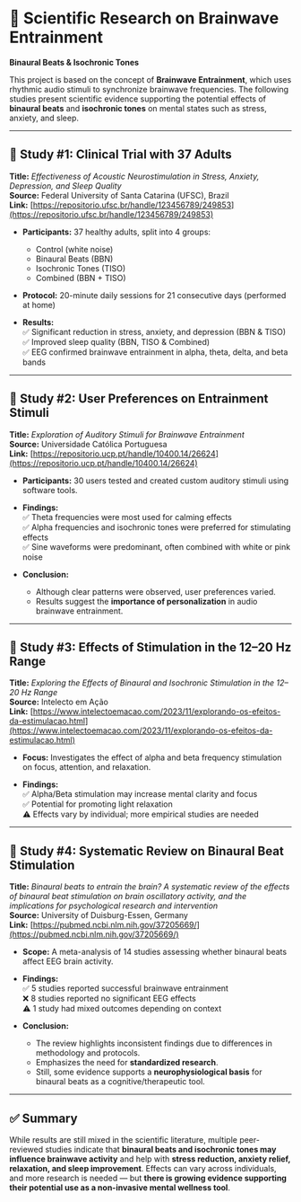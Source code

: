 # 🧠 Scientific Research on Brainwave Entrainment

**Binaural Beats & Isochronic Tones**

This project is based on the concept of **Brainwave Entrainment**, which uses rhythmic audio stimuli to synchronize brainwave frequencies. The following studies present scientific evidence supporting the potential effects of **binaural beats** and **isochronic tones** on mental states such as stress, anxiety, and sleep.

---

## 📘 Study #1: Clinical Trial with 37 Adults

**Title:** _Effectiveness of Acoustic Neurostimulation in Stress, Anxiety, Depression, and Sleep Quality_  
**Source:** Federal University of Santa Catarina (UFSC), Brazil  
**Link:** [https://repositorio.ufsc.br/handle/123456789/249853](https://repositorio.ufsc.br/handle/123456789/249853)

- **Participants:** 37 healthy adults, split into 4 groups:

  - Control (white noise)
  - Binaural Beats (BBN)
  - Isochronic Tones (TISO)
  - Combined (BBN + TISO)

- **Protocol:** 20-minute daily sessions for 21 consecutive days (performed at home)

- **Results:**  
  ✅ Significant reduction in stress, anxiety, and depression (BBN & TISO)  
  ✅ Improved sleep quality (BBN, TISO & Combined)  
  ✅ EEG confirmed brainwave entrainment in alpha, theta, delta, and beta bands

---

## 📗 Study #2: User Preferences on Entrainment Stimuli

**Title:** _Exploration of Auditory Stimuli for Brainwave Entrainment_  
**Source:** Universidade Católica Portuguesa  
**Link:** [https://repositorio.ucp.pt/handle/10400.14/26624](https://repositorio.ucp.pt/handle/10400.14/26624)

- **Participants:** 30 users tested and created custom auditory stimuli using software tools.

- **Findings:**  
  ✅ Theta frequencies were most used for calming effects  
  ✅ Alpha frequencies and isochronic tones were preferred for stimulating effects  
  ✅ Sine waveforms were predominant, often combined with white or pink noise

- **Conclusion:**
  - Although clear patterns were observed, user preferences varied.
  - Results suggest the **importance of personalization** in audio brainwave entrainment.

---

## 📙 Study #3: Effects of Stimulation in the 12–20 Hz Range

**Title:** _Exploring the Effects of Binaural and Isochronic Stimulation in the 12–20 Hz Range_  
**Source:** Intelecto em Ação  
**Link:** [https://www.intelectoemacao.com/2023/11/explorando-os-efeitos-da-estimulacao.html](https://www.intelectoemacao.com/2023/11/explorando-os-efeitos-da-estimulacao.html)

- **Focus:** Investigates the effect of alpha and beta frequency stimulation on focus, attention, and relaxation.

- **Findings:**  
  ✅ Alpha/Beta stimulation may increase mental clarity and focus  
  ✅ Potential for promoting light relaxation  
  ⚠️ Effects vary by individual; more empirical studies are needed

---

## 📘 Study #4: Systematic Review on Binaural Beat Stimulation

**Title:** _Binaural beats to entrain the brain? A systematic review of the effects of binaural beat stimulation on brain oscillatory activity, and the implications for psychological research and intervention_  
**Source:** University of Duisburg-Essen, Germany  
**Link:** [https://pubmed.ncbi.nlm.nih.gov/37205669/](https://pubmed.ncbi.nlm.nih.gov/37205669/)

- **Scope:** A meta-analysis of 14 studies assessing whether binaural beats affect EEG brain activity.

- **Findings:**  
  ✅ 5 studies reported successful brainwave entrainment  
  ❌ 8 studies reported no significant EEG effects  
  ⚠️ 1 study had mixed outcomes depending on context

- **Conclusion:**
  - The review highlights inconsistent findings due to differences in methodology and protocols.
  - Emphasizes the need for **standardized research**.
  - Still, some evidence supports a **neurophysiological basis** for binaural beats as a cognitive/therapeutic tool.

---

## ✅ Summary

While results are still mixed in the scientific literature, multiple peer-reviewed studies indicate that **binaural beats and isochronic tones may influence brainwave activity** and help with **stress reduction, anxiety relief, relaxation, and sleep improvement**. Effects can vary across individuals, and more research is needed — but **there is growing evidence supporting their potential use as a non-invasive mental wellness tool**.
